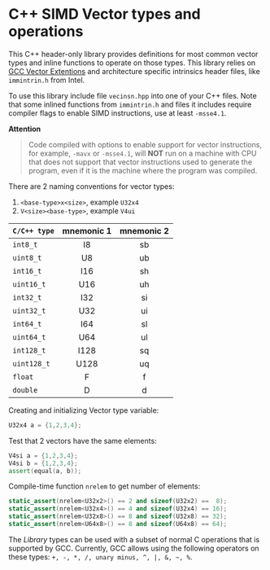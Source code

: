 C++ SIMD Vector types and operations
====================================

This C++ header-only library provides definitions for most common
vector types and inline functions to operate on those types.
This library relies on
[GCC Vector Extentions](https://gcc.gnu.org/onlinedocs/gcc/Vector-Extensions.html)
and architecture specific intrinsics header files,
like `immintrin.h` from Intel.

To use this library include file `vecinsn.hpp` into one of your C++ files.
Note that some inlined functions from `immintrin.h` and files it includes
require compiler flags to enable SIMD instructions, use at least `-msse4.1`.

**Attention**
> Code compiled with options to enable support for vector instructions,
> for example, `-mavx` or `-msse4.1`, will **NOT** run on a machine with CPU
> that does not support that vector instructions used to generate the program,
> even if it is the machine where the program was compiled. 

There are 2 naming conventions for vector types:

1. `<base-type>x<size>`, example `U32x4`
2. `V<size><base-type>`, example `V4ui`

| `C/C++ type` | mnemonic 1 | mnemonic 2 |
| :----------- | :--------: | :--------: |
| `int8_t`     | I8         | sb         |
| `uint8_t`    | U8         | ub         |
| `int16_t`    | I16        | sh         |
| `uint16_t`   | U16        | uh         |
| `int32_t`    | I32        | si         |
| `uint32_t`   | U32        | ui         |
| `int64_t`    | I64        | sl         |
| `uint64_t`   | U64        | ul         |
| `int128_t`   | I128       | sq         |
| `uint128_t`  | U128       | uq         |
| `float`      | F          | f          |
| `double`     | D          | d          |

Creating and initializing Vector type variable:

```c++
U32x4 a = {1,2,3,4};
```

Test that 2 vectors have the same elements:

```c++
V4si a = {1,2,3,4};
V4si b = {1,2,3,4};
assert(equal(a, b));
```

Compile-time function `nrelem` to get number of elements:

```c++
static_assert(nrelem<U32x2>() == 2 and sizeof(U32x2) ==  8);
static_assert(nrelem<U32x4>() == 4 and sizeof(U32x4) == 16);
static_assert(nrelem<U32x8>() == 8 and sizeof(U32x8) == 32);
static_assert(nrelem<U64x8>() == 8 and sizeof(U64x8) == 64);
```

The _Library_ types can be used with a subset of normal C operations
that is supported by GCC. Currently, GCC allows using the following
operators on these types: `+, -, *, /, unary minus, ^, |, &, ~, %`.


